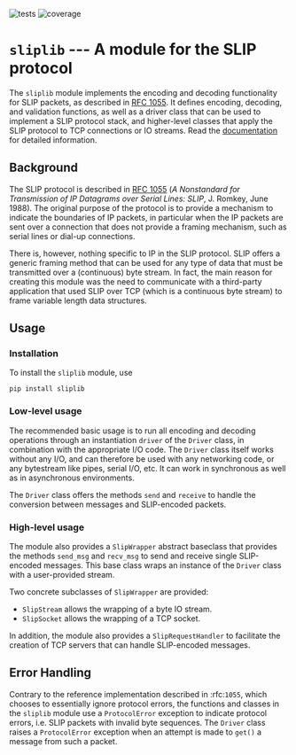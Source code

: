 ![tests](https://github.com/rhjdjong/SlipLib/actions/workflows/test.yml/badge.svg)
![coverage](https://gist.github.com/rhjdjong/12a0c0616d67fc2b8b9cda9eda30be5d/raw/sliplib_coverage.svg)

# ``sliplib`` --- A module for the SLIP protocol

The `sliplib` module implements the encoding and decoding
functionality for SLIP packets, as described in
[RFC 1055][rfc1055].
It defines encoding, decoding, and validation functions,
as well as a  driver class that can be used to implement
a SLIP protocol stack, and higher-level classes that
apply the SLIP protocol to TCP connections or IO streams.
Read the [documentation](http://sliplib.readthedocs.org/en/master/)
for detailed information.

## Background

The SLIP protocol is described in [RFC 1055][rfc1055] (*A Nonstandard for
Transmission of IP Datagrams over Serial Lines: SLIP*, J. Romkey,
June 1988).  The original purpose of the protocol is
to provide a mechanism to indicate the boundaries of IP packets,
in particular when the IP packets are sent over a connection that
does not provide a framing mechanism, such as serial lines or
dial-up connections.

There is, however, nothing specific to IP in the SLIP protocol.
SLIP offers a generic framing method that can be used for any
type of data that must be transmitted over a (continuous) byte stream.
In fact, the main reason for creating this module
was the need to communicate with a third-party application that
used SLIP over TCP (which is a continuous byte stream)
to frame variable length data structures.


## Usage

### Installation

To install the `sliplib` module, use

```
pip install sliplib
```

### Low-level usage

The recommended basic usage is to run all encoding and decoding operations
through an instantiation `driver` of the `Driver` class, in combination
with the appropriate I/O code.
The `Driver` class itself works without any I/O, and can therefore be used with
any networking code, or any bytestream like pipes, serial I/O, etc.
It can work in synchronous as well as in asynchronous environments.

The `Driver` class offers the methods
`send` and `receive` to handle
the conversion between messages and SLIP-encoded packets.

### High-level usage

The module also provides a `SlipWrapper` abstract baseclass
that provides the methods `send_msg` and `recv_msg` to send
and receive single SLIP-encoded messages. This base class
wraps an instance of the `Driver` class with a user-provided stream.

Two concrete subclasses of `SlipWrapper` are provided:

* `SlipStream` allows the wrapping of a byte IO stream.
* `SlipSocket` allows the wrapping of a TCP socket.

In addition, the module also provides a `SlipRequestHandler`
to facilitate the creation of TCP servers that can handle
SLIP-encoded messages.


## Error Handling

Contrary to the reference implementation described in :rfc:`1055`,
which chooses to essentially ignore protocol errors,
the functions and classes in the `sliplib` module
use a `ProtocolError` exception
to indicate protocol errors, i.e. SLIP packets with invalid byte sequences.
The `Driver` class raises a `ProtocolError` exception
when an attempt is made to `get()` a message from such a packet.

[rfc1055]: http://tools.ietf.org/html/rfc1055.html

